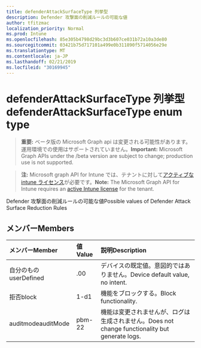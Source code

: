 ```yaml
---
title: defenderAttackSurfaceType 列挙型
description: Defender 攻撃面の削減ルールの可能な値
author: tfitzmac
localization_priority: Normal
ms.prod: Intune
ms.openlocfilehash: 85e305b4798d29bc3d3b607ce031b72a10a3de80
ms.sourcegitcommit: 03421b75d717101a499e0b311890f5714056e29e
ms.translationtype: MT
ms.contentlocale: ja-JP
ms.lasthandoff: 02/21/2019
ms.locfileid: "30169945"
---
```

# <a name="defenderattacksurfacetype-enum-type"></a><span data-ttu-id="44db7-103">defenderAttackSurfaceType 列挙型</span><span class="sxs-lookup"><span data-stu-id="44db7-103">defenderAttackSurfaceType enum type</span></span>

> <span data-ttu-id="44db7-104">**重要:** ベータ版の Microsoft Graph api は変更される可能性があります。運用環境での使用はサポートされていません。</span><span class="sxs-lookup"><span data-stu-id="44db7-104">**Important:** Microsoft Graph APIs under the /beta version are subject to change; production use is not supported.</span></span>

> <span data-ttu-id="44db7-105">**注:** Microsoft graph API for Intune では、テナントに対して[アクティブな intune ライセンス](https://go.microsoft.com/fwlink/?linkid=839381)が必要です。</span><span class="sxs-lookup"><span data-stu-id="44db7-105">**Note:** The Microsoft Graph API for Intune requires an [active Intune license](https://go.microsoft.com/fwlink/?linkid=839381) for the tenant.</span></span>

<span data-ttu-id="44db7-106">Defender 攻撃面の削減ルールの可能な値</span><span class="sxs-lookup"><span data-stu-id="44db7-106">Possible values of Defender Attack Surface Reduction Rules</span></span>

## <a name="members"></a><span data-ttu-id="44db7-107">メンバー</span><span class="sxs-lookup"><span data-stu-id="44db7-107">Members</span></span>
|<span data-ttu-id="44db7-108">メンバー</span><span class="sxs-lookup"><span data-stu-id="44db7-108">Member</span></span>|<span data-ttu-id="44db7-109">値</span><span class="sxs-lookup"><span data-stu-id="44db7-109">Value</span></span>|<span data-ttu-id="44db7-110">説明</span><span class="sxs-lookup"><span data-stu-id="44db7-110">Description</span></span>|
|:---|:---|:---|
|<span data-ttu-id="44db7-111">自分のもの</span><span class="sxs-lookup"><span data-stu-id="44db7-111">userDefined</span></span>|<span data-ttu-id="44db7-112">.0</span><span class="sxs-lookup"><span data-stu-id="44db7-112">0</span></span>|<span data-ttu-id="44db7-113">デバイスの既定値。意図的ではありません。</span><span class="sxs-lookup"><span data-stu-id="44db7-113">Device default value, no intent.</span></span>|
|<span data-ttu-id="44db7-114">拒否</span><span class="sxs-lookup"><span data-stu-id="44db7-114">block</span></span>|<span data-ttu-id="44db7-115">1-d</span><span class="sxs-lookup"><span data-stu-id="44db7-115">1</span></span>|<span data-ttu-id="44db7-116">機能をブロックする。</span><span class="sxs-lookup"><span data-stu-id="44db7-116">Block functionality.</span></span>|
|<span data-ttu-id="44db7-117">auditmode</span><span class="sxs-lookup"><span data-stu-id="44db7-117">auditMode</span></span>|<span data-ttu-id="44db7-118">pbm-2</span><span class="sxs-lookup"><span data-stu-id="44db7-118">2</span></span>|<span data-ttu-id="44db7-119">機能は変更されませんが、ログは生成されません。</span><span class="sxs-lookup"><span data-stu-id="44db7-119">Does not change functionality but generate logs.</span></span>|




